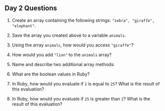 ## Day 2 Questions

1. Create an array containing the following strings: `"zebra", "giraffe", "elephant"`.



1. Save the array you created above to a variable `animals`.

1. Using the array `animals`, how would you access `"giraffe"`?

1. How would you add `"lion"` to the `animals` array?

1. Name and describe two additional array methods:

1. What are the boolean values in Ruby?

1. In Ruby, how would you evaluate if `2` is equal to `25`? What is the result of this evaluation?

1. In Ruby, how would you evaluate if `25` is greater than `2`? What is the result of this evaluation?
